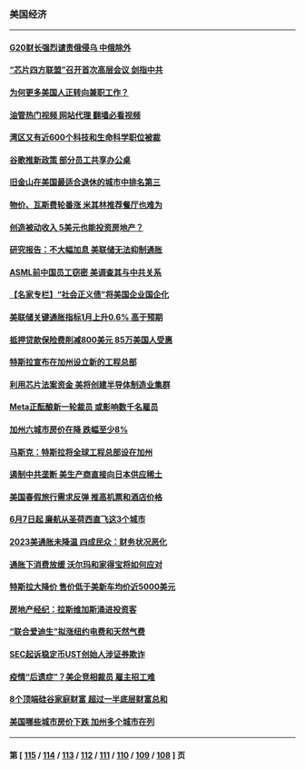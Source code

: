 ### 美国经济
---
#### [G20财长强烈谴责俄侵乌 中俄除外](../../pages/ncid1078158/n13938118.md?02260045) 
#### [“芯片四方联盟”召开首次高层会议 剑指中共](../../pages/ncid1078158/n13938194.md?02260045) 
#### [为何更多美国人正转向兼职工作？](../../pages/ncid1078158/n13938147.md?02260045) 
#### [油管热门视频 网站代理 翻墙必看视频](http://138.2.39.72:81/youtube.html?epic-marker?02260045)
#### [湾区又有近600个科技和生命科学职位被裁](../../pages/ncid1078158/n13937954.md?02260045) 
#### [谷歌推新政策   部分员工共享办公桌](../../pages/ncid1078158/n13937946.md?02260045) 
#### [旧金山在美国最适合退休的城市中排名第三](../../pages/ncid1078158/n13937878.md?02260045) 
#### [物价、瓦斯费轮番涨 米其林推荐餐厅也难为](../../pages/ncid1078158/n13937880.md?02260045) 
#### [创造被动收入 5美元也能投资房地产？](../../pages/ncid1078158/n13937819.md?02260045) 
#### [研究报告：不大幅加息 美联储无法抑制通胀](../../pages/ncid1078158/n13937657.md?02260045) 
#### [ASML前中国员工窃密 美调查其与中共关系](../../pages/ncid1078158/n13937721.md?02260045) 
#### [【名家专栏】“社会正义债”将美国企业国企化](../../pages/ncid1078158/n13937313.md?02260045) 
#### [美联储关键通胀指标1月上升0.6% 高于预期](../../pages/ncid1078158/n13937502.md?02260045) 
#### [抵押贷款保险费削减800美元 85万美国人受惠](../../pages/ncid1078158/n13936952.md?02260045) 
#### [特斯拉宣布在加州设立新的工程总部](../../pages/ncid1078158/n13937054.md?02260045) 
#### [利用芯片法案资金 美将创建半导体制造业集群](../../pages/ncid1078158/n13936639.md?02260045) 
#### [Meta正酝酿新一轮裁员 或影响数千名雇员](../../pages/ncid1078158/n13935946.md?02260045) 
#### [加州六城市房价在降 跌幅至少8%](../../pages/ncid1078158/n13935988.md?02260045) 
#### [马斯克：特斯拉将全球工程总部设在加州](../../pages/ncid1078158/n13935859.md?02260045) 
#### [遏制中共垄断 美生产商直接向日本供应稀土](../../pages/ncid1078158/n13935770.md?02260045) 
#### [美国春假旅行需求反弹 推高机票和酒店价格](../../pages/ncid1078158/n13935075.md?02260045) 
#### [6月7日起 廉航从圣荷西直飞这3个城市](../../pages/ncid1078158/n13935197.md?02260045) 
#### [2023美通胀未降温 四成民众：财务状况恶化](../../pages/ncid1078158/n13935174.md?02260045) 
#### [通胀下消费放缓 沃尔玛和家得宝将如何应对](../../pages/ncid1078158/n13935011.md?02260045) 
#### [特斯拉大降价 售价低于美新车均价近5000美元](../../pages/ncid1078158/n13935002.md?02260045) 
#### [房地产经纪：拉斯维加斯涌进投资客](../../pages/ncid1078158/n13934665.md?02260045) 
#### [“联合爱迪生”拟涨纽约电费和天然气费](../../pages/ncid1078158/n13934535.md?02260045) 
#### [SEC起诉稳定币UST创始人涉证券欺诈](../../pages/ncid1078158/n13934537.md?02260045) 
#### [疫情“后遗症”？美企竞相裁员 雇主招工难](../../pages/ncid1078158/n13934405.md?02260045) 
#### [8个顶端硅谷家庭财富 超过一半底层财富总和](../../pages/ncid1078158/n13933828.md?02260045) 
#### [美国哪些城市房价下跌 加州多个城市在列](../../pages/ncid1078158/n13933691.md?02260045) 

---
#### 第 [ [115](./115.md?02260045) / [114](./114.md?02260045) / [113](./113.md?02260045) / [112](./112.md?02260045) / [111](./111.md?02260045) / [110](./110.md?02260045) / [109](./109.md?02260045) / [108](./108.md?02260045) ] 页

